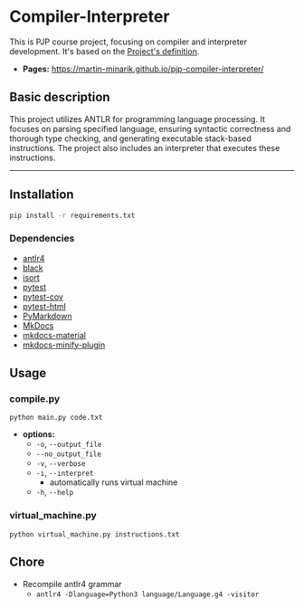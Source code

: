 # Compiler-Interpreter

This is PJP course project, focusing on compiler and interpreter development.
It's based on the [Project's definition](http://behalek.cs.vsb.cz/wiki/index.php/PLC_Project).

- **Pages:** https://martin-minarik.github.io/pjp-compiler-interpreter/

## Basic description

This project utilizes ANTLR for programming language processing. It focuses on parsing specified language, ensuring
syntactic correctness and thorough type checking, and generating executable stack-based instructions.
The project also includes an interpreter that executes these instructions.

---

## Installation

```bash
pip install -r requirements.txt
```

### Dependencies

- [antlr4](https://github.com/antlr/antlr4)
- [black](https://github.com/psf/black)
- [isort](https://github.com/PyCQA/isort)
- [pytest](https://github.com/PyCQA/isort)
- [pytest-cov](https://github.com/PyCQA/isort)
- [pytest-html](https://github.com/PyCQA/isort)
- [PyMarkdown](https://github.com/jackdewinter/pymarkdown)
- [MkDocs](https://github.com/mkdocs/mkdocs)
- [mkdocs-material](https://github.com/squidfunk/mkdocs-material)
- [mkdocs-minify-plugin](https://github.com/squidfunk/mkdocs-material)

## Usage

### compile.py

```shell
python main.py code.txt
```

- **options:**
  - `-o`, `--output_file`
  - `--no_output_file`
  - `-v`, `--verbose`
  - `-i`, `--interpret`
    - automatically runs virtual machine
  - `-h`, `--help`

### virtual_machine.py

```shell
python virtual_machine.py instructions.txt
```

## Chore

- Recompile antlr4 grammar
  - `antlr4 -Dlanguage=Python3 language/Language.g4 -visitor`
